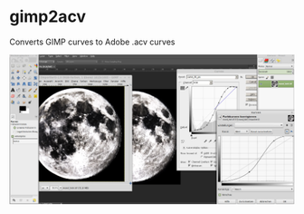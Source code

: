 # gimp2acv
Converts GIMP curves to Adobe .acv curves

![Screenshot](screenshot.jpg "Screenshot GIMP curve and Photoshop CS 6 curve")